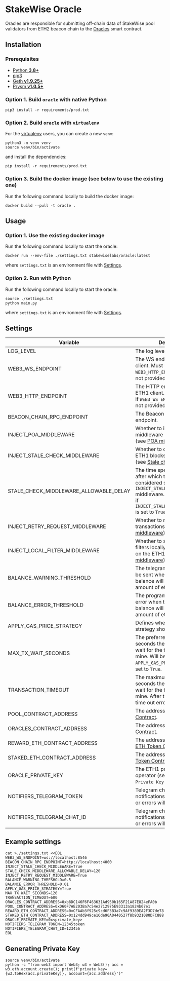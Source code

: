 # StakeWise Oracle

Oracles are responsible for submitting off-chain data of StakeWise pool validators from ETH2 beacon chain
to the [Oracles](https://github.com/stakewise/contracts/blob/master/contracts/Oracles.sol) smart contract.

## Installation

### Prerequisites

- [Python **3.8+**](https://www.python.org/about/gettingstarted/)
- [pip3](https://pip.pypa.io/en/stable/installing/)
- [Geth **v1.9.25+**](https://github.com/ethereum/go-ethereum)
- [Prysm **v1.0.5+**](https://github.com/prysmaticlabs/prysm)

### Option 1. Build `oracle` with native Python

```shell script
pip3 install -r requirements/prod.txt
```

### Option 2. Build `oracle` with `virtualenv`

For the [virtualenv](https://virtualenv.pypa.io/en/latest/) users, you can create a new `venv`:

```shell script
python3 -m venv venv
source venv/bin/activate
```

and install the dependencies:

```shell script
pip install -r requirements/prod.txt
```

### Option 3. Build the docker image (see below to use the existing one)

Run the following command locally to build the docker image:

```shell script
docker build --pull -t oracle .
```

## Usage

### Option 1. Use the existing docker image

Run the following command locally to start the oracle:

```shell script
docker run --env-file ./settings.txt stakewiselabs/oracle:latest
```

where `settings.txt` is an environment file with [Settings](#settings).

### Option 2. Run with Python

Run the following command locally to start the oracle:

```shell script
source ./settings.txt
python main.py
```

where `settings.txt` is an environment file with [Settings](#settings).

## Settings

| Variable                               | Description                                                                                                                                                                                             | Required | Default |
|----------------------------------------|---------------------------------------------------------------------------------------------------------------------------------------------------------------------------------------------------------|----------|---------|
| LOG_LEVEL                              | The log level of the program.                                                                                                                                                                           | No       | DEBUG   |
| WEB3_WS_ENDPOINT                       | The WS endpoint to the ETH1 client. Must be specified if `WEB3_HTTP_ENDPOINT` endpoint is not provided.                                                                                                 | No       | -       |
| WEB3_HTTP_ENDPOINT                     | The HTTP endpoint to the ETH1 client. Must be specified if `WEB3_WS_ENDPOINT` endpoint is not provided.                                                                                                 | No       | -       |
| BEACON_CHAIN_RPC_ENDPOINT              | The Beacon Chain RPC HTTP endpoint.                                                                                                                                                                     | Yes      | -       |
| INJECT_POA_MIDDLEWARE                  | Whether to inject POA middleware into Web3 client (see [POA middleware](https://web3py.readthedocs.io/en/stable/middleware.html#geth-style-proof-of-authority)).                                        | No       | False   |
| INJECT_STALE_CHECK_MIDDLEWARE          | Whether to check for stale ETH1 blocks in Web3 client (see [Stale check middleware](https://web3py.readthedocs.io/en/stable/middleware.html#stalecheck)).                                               | No       | False   |
| STALE_CHECK_MIDDLEWARE_ALLOWABLE_DELAY | The time specified in seconds after which the block is considered stale in `INJECT_STALE_CHECK_MIDDLEWARE` middleware. Must be specified if `INJECT_STALE_CHECK_MIDDLEWARE` is set to `True`.           | No       | -       |
| INJECT_RETRY_REQUEST_MIDDLEWARE        | Whether to retry failed transactions (see [Retry middleware](https://web3py.readthedocs.io/en/stable/middleware.html#httprequestretry)).                                                                | No       | False   |
| INJECT_LOCAL_FILTER_MIDDLEWARE         | Whether to store log event filters locally instead of storing on the ETH1 node (see [Local middleware](https://web3py.readthedocs.io/en/stable/middleware.html#locally-managed-log-and-block-filters)). | No       | False   |
| BALANCE_WARNING_THRESHOLD              | The telegram notification will be sent when the oracle's balance will drop below such amount of ether.                                                                                                  | Yes      | -       |
| BALANCE_ERROR_THRESHOLD                | The program will exit with an error when the oracle's balance will drop below such amount of ether.                                                                                                     | Yes      | -       |
| APPLY_GAS_PRICE_STRATEGY               | Defines whether the gas strategy should be applied.                                                                                                                                                     | No       | False   |
| MAX_TX_WAIT_SECONDS                    | The preferred number of seconds the oracle is willing to wait for the transaction to mine. Will be applied only if `APPLY_GAS_PRICE_STRATEGY` is set to `True`.                                         | No       | 120     |
| TRANSACTION_TIMEOUT                    | The maximum number of seconds the oracle is willing to wait for the transaction to mine. After that it will throw time out error.                                                                       | Yes      | -       |
| POOL_CONTRACT_ADDRESS                  | The address of the [Pool Contract](https://github.com/stakewise/contracts/blob/master/contracts/collectors/Pool.sol).                                                                                   | Yes      | -       |
| ORACLES_CONTRACT_ADDRESS               | The address of the [Oracle Contract](https://github.com/stakewise/contracts/blob/master/contracts/Oracles.sol).                                                                                         | Yes      | -       |
| REWARD_ETH_CONTRACT_ADDRESS            | The address of the [Reward ETH Token Contract](https://github.com/stakewise/contracts/blob/master/contracts/tokens/RewardEthToken.sol).                                                                 | Yes      | -       |
| STAKED_ETH_CONTRACT_ADDRESS            | The address of the  [Staked ETH Token Contract](https://github.com/stakewise/contracts/blob/master/contracts/tokens/StakedEthToken.sol).                                                                | Yes      | -       |
| ORACLE_PRIVATE_KEY                     | The ETH1 private key of the operator (see `Generating Private Key` below).                                                                                                                              | Yes      | -       |
| NOTIFIERS_TELEGRAM_TOKEN               | Telegram chat token where notifications about low balance or errors will be sent.                                                                                                                       | Yes      | -       |
| NOTIFIERS_TELEGRAM_CHAT_ID             | Telegram chat ID where notifications about low balance or errors will be sent.                                                                                                                          | Yes      | -       |

## Example settings

```shell script
cat >./settings.txt <<EOL
WEB3_WS_ENDPOINT=ws://localhost:8546
BEACON_CHAIN_RPC_ENDPOINT=http://localhost:4000
INJECT_STALE_CHECK_MIDDLEWARE=True
STALE_CHECK_MIDDLEWARE_ALLOWABLE_DELAY=120
INJECT_RETRY_REQUEST_MIDDLEWARE=True
BALANCE_WARNING_THRESHOLD=0.5
BALANCE_ERROR_THRESHOLD=0.01
APPLY_GAS_PRICE_STRATEGY=True
MAX_TX_WAIT_SECONDS=120
TRANSACTION_TIMEOUT=600
ORACLES_CONTRACT_ADDRESS=0xb8DC146F6F463631Ad950b165F21A87E824eFA0b
POOL_CONTRACT_ADDRESS=0xD60F7AE203Ba7c54e2712975E93313a1824b67e1
REWARD_ETH_CONTRACT_ADDRESS=0xCFAAb3f925c9cd6F3B3a7c9Af9389EA2F3D7de78
STAKED_ETH_CONTRACT_ADDRESS=0x124dd949ce16de90A0440527f8b9321080DFC888
ORACLE_PRIVATE_KEY=0x<private_key>
NOTIFIERS_TELEGRAM_TOKEN=12345token
NOTIFIERS_TELEGRAM_CHAT_ID=123456
EOL
```

## Generating Private Key

```shell script
source venv/bin/activate
python -c "from web3 import Web3; w3 = Web3(); acc = w3.eth.account.create(); print(f'private key={w3.toHex(acc.privateKey)}, account={acc.address}')"
```
